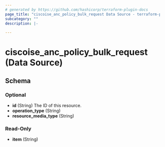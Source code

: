 ```yaml
---
# generated by https://github.com/hashicorp/terraform-plugin-docs
page_title: "ciscoise_anc_policy_bulk_request Data Source - terraform-provider-ciscoise"
subcategory: ""
description: |-
  
---
```


# ciscoise_anc_policy_bulk_request (Data Source)





<!-- schema generated by tfplugindocs -->
## Schema

### Optional

- **id** (String) The ID of this resource.
- **operation_type** (String)
- **resource_media_type** (String)

### Read-Only

- **item** (String)


